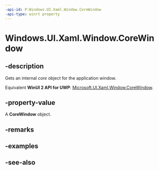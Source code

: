 ```yaml
---
-api-id: P:Windows.UI.Xaml.Window.CoreWindow
-api-type: winrt property
---
```


<!-- Property syntax
public Windows.UI.Core.CoreWindow CoreWindow { get; }
-->

# Windows.UI.Xaml.Window.CoreWindow

## -description
Gets an internal *core* object for the application window.

Equivalent **WinUI 2 API for UWP**: [Microsoft.UI.Xaml.Window.CoreWindow](/windows/winui/api/microsoft.ui.xaml.window.corewindow).

## -property-value
A **CoreWindow** object.

## -remarks

## -examples

## -see-also
